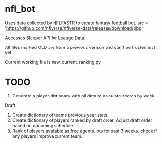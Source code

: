 # nfl_bot
Uses data collected by NFLFASTR to create fantasy football bot.
src = 'https://github.com/nflverse/nflverse-data/releases/download/pbp'  


Accesses Sleeper API for Leauge Data.

All files marked OLD are from a previous verison and can't be trusted just yet.

Current working file is new_current_ranking.py


# TODO
1. Generate a player dictionary with all data to calculate scores by week.



Draft
1. Create dictionary of teams previous year stats.
2. Create dictionary of players ranked by draft order.
    Adjust draft order based on upcoming schedule.
3. Rank of players available as free agents.
    pts for past 3 weeks.
    check if any players improve current team.
